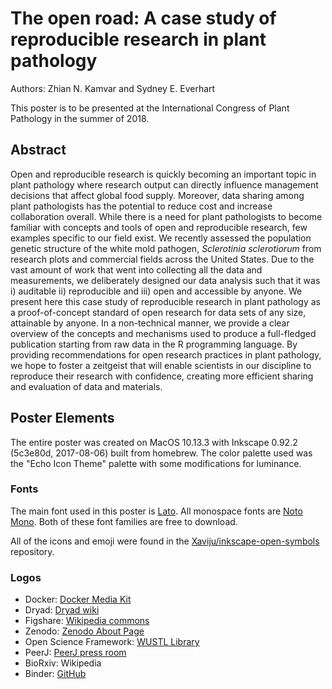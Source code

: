 # The open road: A case study of reproducible research in plant pathology

Authors: Zhian N. Kamvar and Sydney E. Everhart

This poster is to be presented at the International Congress of Plant Pathology in the summer of 2018.

## Abstract

Open and reproducible research is quickly becoming an important topic in plant pathology where research output can directly influence management decisions that affect global food supply.
Moreover, data sharing among plant pathologists has the potential to reduce cost and increase collaboration overall.
While there is a need for plant pathologists to become familiar with concepts and tools of open and reproducible research, few examples specific to our field exist.
We recently assessed the population genetic structure of the white mold pathogen, *Sclerotinia sclerotiorum* from research plots and commercial fields across the United States.
Due to the vast amount of work that went into collecting all the data and measurements, we deliberately designed our data analysis such that it was i) auditable ii) reproducible and iii) open and accessible by anyone.
We present here this case study of reproducible research in plant pathology as a proof-of-concept  standard of open research for data sets of any size, attainable by anyone.
In a non-technical manner, we provide a clear overview of the concepts and mechanisms used to produce a full-fledged publication starting from raw data in the R programming language.
By providing recommendations for open research practices in plant pathology, we hope to foster a zeitgeist that will enable scientists in our discipline to reproduce their research with confidence, creating more efficient sharing and evaluation of data and materials.


## Poster Elements

The entire poster was created on MacOS 10.13.3 with Inkscape 0.92.2 (5c3e80d, 2017-08-06) built from homebrew.
The color palette used was the "Echo Icon Theme" palette with some modifications for luminance. 

### Fonts

The main font used in this poster is [Lato](http://www.latofonts.com/). 
All monospace fonts are [Noto Mono](https://www.google.com/get/noto/). 
Both of these font families are free to download. 

All of the icons and emoji were found in the [Xaviju/inkscape-open-symbols](https://github.com/Xaviju/inkscape-open-symbols) repository.

### Logos

 - Docker: [Docker Media Kit](https://www.docker.com/brand-guidelines)
 - Dryad: [Dryad wiki](http://wiki.datadryad.org/Logos)
 - Figshare: [Wikipedia commons](https://en.wikipedia.org/wiki/File:Figshare_logo.svg)
 - Zenodo: [Zenodo About Page](https://about.zenodo.org/)
 - Open Science Framework: [WUSTL Library](https://library.wustl.edu/wp-content/uploads/2017/09/cos_center_logo_small.original.png)
 - PeerJ: [PeerJ press room](https://peerj.com/about/press/)
 - BioRxiv: Wikipedia
 - Binder: [GitHub](https://github.com/jupyterhub/binderhub/blob/master/doc/_static/images/logo.svg)


